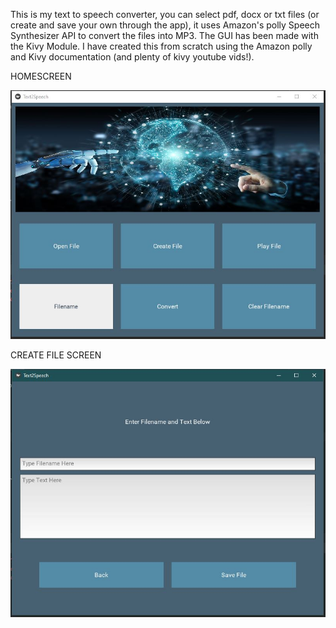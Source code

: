 This is my text to speech converter, you can select pdf, docx or txt files (or create and save your own through the app), it uses Amazon's polly Speech Synthesizer API to convert
the files into MP3. The GUI has been made with the Kivy Module. I have created this from scratch using the Amazon polly and Kivy documentation (and plenty of kivy youtube vids!).

HOMESCREEN

![](/images/homescreen.JPG)

CREATE FILE SCREEN

![](/images/createfilescreen.JPG)
